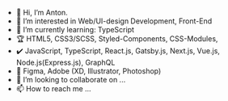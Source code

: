 - 👋 Hi, I’m Anton.
- 👀 I’m interested in Web/UI-design Development, Front-End
- 🌱 I’m currently learning: TypeScript
- :trophy: HTML5, CSS3/SCSS, Styled-Components, CSS-Modules, 
- :heavy_check_mark: JavaScript, TypeScript, React.js, Gatsby.js, Next.js, Vue.js, Node.js(Express.js), GraphQL
- :art: Figma, Adobe (XD, Illustrator, Photoshop)
- 💞️ I’m looking to collaborate on ...
- 📫 How to reach me ...

<!---
jnetc/jnetc is a ✨ special ✨ repository because its `README.md` (this file) appears on your GitHub profile.
You can click the Preview link to take a look at your changes.
--->
